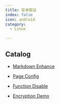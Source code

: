 ```yaml
---
title: 安卓取证
index: false
icon: android
category:
  - Linux

---
```


## Catalog

- [Markdown Enhance](markdown.md)

- [Page Config](page.md)

- [Function Disable](disable.md)

- [Encryption Demo](encrypt.md)